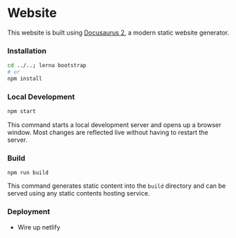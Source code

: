 # Website

This website is built using [Docusaurus 2](https://docusaurus.io/), a modern static website generator.

### Installation

```bash
cd ../..; lerna bootstrap
# or
npm install
```

### Local Development

```bash
npm start
```

This command starts a local development server and opens up a browser window. Most changes are reflected live without having to restart the server.

### Build

```
npm run build
```

This command generates static content into the `build` directory and can be served using any static contents hosting service.

### Deployment

- Wire up netlify
